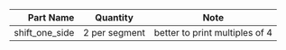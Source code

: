 | Part Name           |      Quantity        |              Note                |
| -------------------:|:--------------------:|:--------------------------------:|
| shift_one_side      |    2 per segment     |  better to print multiples of 4  |
